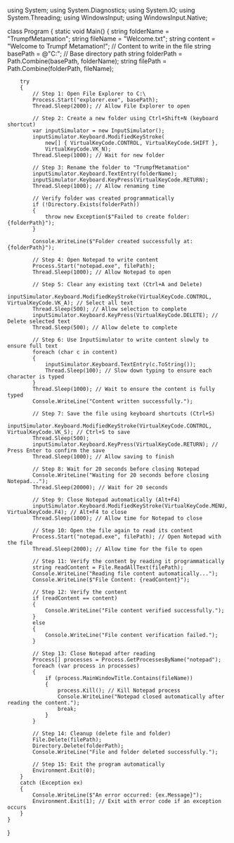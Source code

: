 using System;
using System.Diagnostics;
using System.IO;
using System.Threading;
using WindowsInput;
using WindowsInput.Native;

class Program
{
    static void Main()
    {
        string folderName = "TrumpfMetamation";
        string fileName = "Welcome.txt";
        string content = "Welcome to Trumpf Metamation!";  // Content to write in the file
        string basePath = @"C:\";  // Base directory path
        string folderPath = Path.Combine(basePath, folderName);
        string filePath = Path.Combine(folderPath, fileName);

        try
        {
            // Step 1: Open File Explorer to C:\
            Process.Start("explorer.exe", basePath);
            Thread.Sleep(2000); // Allow File Explorer to open

            // Step 2: Create a new folder using Ctrl+Shift+N (keyboard shortcut)
            var inputSimulator = new InputSimulator();
            inputSimulator.Keyboard.ModifiedKeyStroke(
                new[] { VirtualKeyCode.CONTROL, VirtualKeyCode.SHIFT },
                VirtualKeyCode.VK_N);
            Thread.Sleep(1000); // Wait for new folder

            // Step 3: Rename the folder to "TrumpfMetamation"
            inputSimulator.Keyboard.TextEntry(folderName);
            inputSimulator.Keyboard.KeyPress(VirtualKeyCode.RETURN);
            Thread.Sleep(1000); // Allow renaming time

            // Verify folder was created programmatically
            if (!Directory.Exists(folderPath))
            {
                throw new Exception($"Failed to create folder: {folderPath}");
            }

            Console.WriteLine($"Folder created successfully at: {folderPath}");

            // Step 4: Open Notepad to write content
            Process.Start("notepad.exe", filePath);
            Thread.Sleep(1000); // Allow Notepad to open

            // Step 5: Clear any existing text (Ctrl+A and Delete)
            inputSimulator.Keyboard.ModifiedKeyStroke(VirtualKeyCode.CONTROL, VirtualKeyCode.VK_A); // Select all text
            Thread.Sleep(500); // Allow selection to complete
            inputSimulator.Keyboard.KeyPress(VirtualKeyCode.DELETE); // Delete selected text
            Thread.Sleep(500); // Allow delete to complete

            // Step 6: Use InputSimulator to write content slowly to ensure full text
            foreach (char c in content)
            {
                inputSimulator.Keyboard.TextEntry(c.ToString());
                Thread.Sleep(100); // Slow down typing to ensure each character is typed
            }
            Thread.Sleep(1000); // Wait to ensure the content is fully typed
            Console.WriteLine("Content written successfully.");

            // Step 7: Save the file using keyboard shortcuts (Ctrl+S)
            inputSimulator.Keyboard.ModifiedKeyStroke(VirtualKeyCode.CONTROL, VirtualKeyCode.VK_S); // Ctrl+S to save
            Thread.Sleep(500);
            inputSimulator.Keyboard.KeyPress(VirtualKeyCode.RETURN); // Press Enter to confirm the save
            Thread.Sleep(1000); // Allow saving to finish

            // Step 8: Wait for 20 seconds before closing Notepad
            Console.WriteLine("Waiting for 20 seconds before closing Notepad...");
            Thread.Sleep(20000); // Wait for 20 seconds

            // Step 9: Close Notepad automatically (Alt+F4)
            inputSimulator.Keyboard.ModifiedKeyStroke(VirtualKeyCode.MENU, VirtualKeyCode.F4); // Alt+F4 to close
            Thread.Sleep(1000); // Allow time for Notepad to close

            // Step 10: Open the file again to read its content
            Process.Start("notepad.exe", filePath); // Open Notepad with the file
            Thread.Sleep(2000); // Allow time for the file to open

            // Step 11: Verify the content by reading it programmatically
            string readContent = File.ReadAllText(filePath);
            Console.WriteLine("Reading file content automatically...");
            Console.WriteLine($"File Content: {readContent}");

            // Step 12: Verify the content
            if (readContent == content)
            {
                Console.WriteLine("File content verified successfully.");
            }
            else
            {
                Console.WriteLine("File content verification failed.");
            }

            // Step 13: Close Notepad after reading
            Process[] processes = Process.GetProcessesByName("notepad");
            foreach (var process in processes)
            {
                if (process.MainWindowTitle.Contains(fileName))
                {
                    process.Kill(); // Kill Notepad process
                    Console.WriteLine("Notepad closed automatically after reading the content.");
                    break;
                }
            }

            // Step 14: Cleanup (delete file and folder)
            File.Delete(filePath);
            Directory.Delete(folderPath);
            Console.WriteLine("File and folder deleted successfully.");

            // Step 15: Exit the program automatically
            Environment.Exit(0);
        }
        catch (Exception ex)
        {
            Console.WriteLine($"An error occurred: {ex.Message}");
            Environment.Exit(1); // Exit with error code if an exception occurs
        }
    }
}
